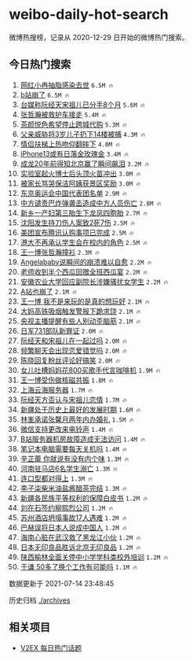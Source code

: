 # weibo-daily-hot-search

微博热搜榜，记录从 2020-12-29 日开始的微博热门搜索。

## 今日热门搜索

<!-- BEGIN -->

1. [网红小冉抽脂感染去世](https://s.weibo.com/weibo?q=%23%E7%BD%91%E7%BA%A2%E5%B0%8F%E5%86%89%E6%8A%BD%E8%84%82%E6%84%9F%E6%9F%93%E5%8E%BB%E4%B8%96%23&Refer=top) `6.5M 🔥`
1. [b站崩了](https://s.weibo.com/weibo?q=%23b%E7%AB%99%E5%B4%A9%E4%BA%86%23&Refer=top) `6.5M 🔥`
1. [台媒称阮经天宋祖儿已分手8个月](https://s.weibo.com/weibo?q=%23%E5%8F%B0%E5%AA%92%E7%A7%B0%E9%98%AE%E7%BB%8F%E5%A4%A9%E5%AE%8B%E7%A5%96%E5%84%BF%E5%B7%B2%E5%88%86%E6%89%8B8%E4%B8%AA%E6%9C%88%23&Refer=top) `5.6M 🔥`
1. [张哲瀚被救护车接走](https://s.weibo.com/weibo?q=%23%E5%BC%A0%E5%93%B2%E7%80%9A%E8%A2%AB%E6%95%91%E6%8A%A4%E8%BD%A6%E6%8E%A5%E8%B5%B0%23&Refer=top) `5.4M 🔥`
1. [茶颜悦色希望停止跨城代购](https://s.weibo.com/weibo?q=%23%E8%8C%B6%E9%A2%9C%E6%82%A6%E8%89%B2%E5%B8%8C%E6%9C%9B%E5%81%9C%E6%AD%A2%E8%B7%A8%E5%9F%8E%E4%BB%A3%E8%B4%AD%23&Refer=top) `5.3M 🔥`
1. [父亲威胁将3岁儿子扔下14楼被捕](https://s.weibo.com/weibo?q=%23%E7%88%B6%E4%BA%B2%E5%A8%81%E8%83%81%E5%B0%863%E5%B2%81%E5%84%BF%E5%AD%90%E6%89%94%E4%B8%8B14%E6%A5%BC%E8%A2%AB%E6%8D%95%23&Refer=top) `4.3M 🔥`
1. [情侣扶梯上热吻仰翻摔下](https://s.weibo.com/weibo?q=%23%E6%83%85%E4%BE%A3%E6%89%B6%E6%A2%AF%E4%B8%8A%E7%83%AD%E5%90%BB%E4%BB%B0%E7%BF%BB%E6%91%94%E4%B8%8B%23&Refer=top) `4.0M 🔥`
1. [iPhone13或有日落金玫瑰金](https://s.weibo.com/weibo?q=%23iPhone13%E6%88%96%E6%9C%89%E6%97%A5%E8%90%BD%E9%87%91%E7%8E%AB%E7%91%B0%E9%87%91%23&Refer=top) `3.4M 🔥`
1. [成龙20年前得知北京赢了瞬间飙泪](https://s.weibo.com/weibo?q=%23%E6%88%90%E9%BE%9920%E5%B9%B4%E5%89%8D%E5%BE%97%E7%9F%A5%E5%8C%97%E4%BA%AC%E8%B5%A2%E4%BA%86%E7%9E%AC%E9%97%B4%E9%A3%99%E6%B3%AA%23&Refer=top) `3.2M 🔥`
1. [实验室起火博士后头顶火苗冲出](https://s.weibo.com/weibo?q=%23%E5%AE%9E%E9%AA%8C%E5%AE%A4%E8%B5%B7%E7%81%AB%E5%8D%9A%E5%A3%AB%E5%90%8E%E5%A4%B4%E9%A1%B6%E7%81%AB%E8%8B%97%E5%86%B2%E5%87%BA%23&Refer=top) `3.0M 🔥`
1. [被家长骂哭保洁阿姨获景区奖励](https://s.weibo.com/weibo?q=%23%E8%A2%AB%E5%AE%B6%E9%95%BF%E9%AA%82%E5%93%AD%E4%BF%9D%E6%B4%81%E9%98%BF%E5%A7%A8%E8%8E%B7%E6%99%AF%E5%8C%BA%E5%A5%96%E5%8A%B1%23&Refer=top) `3.0M 🔥`
1. [东京奥运会中国代表团名单](https://s.weibo.com/weibo?q=%23%E4%B8%9C%E4%BA%AC%E5%A5%A5%E8%BF%90%E4%BC%9A%E4%B8%AD%E5%9B%BD%E4%BB%A3%E8%A1%A8%E5%9B%A2%E5%90%8D%E5%8D%95%23&Refer=top) `2.9M 🔥`
1. [中方谴责巴炸弹袭击造成中方人员伤亡](https://s.weibo.com/weibo?q=%23%E4%B8%AD%E6%96%B9%E8%B0%B4%E8%B4%A3%E5%B7%B4%E7%82%B8%E5%BC%B9%E8%A2%AD%E5%87%BB%E9%80%A0%E6%88%90%E4%B8%AD%E6%96%B9%E4%BA%BA%E5%91%98%E4%BC%A4%E4%BA%A1%23&Refer=top) `2.8M 🔥`
1. [新乡一产妇第三胎生下龙凤四胞胎](https://s.weibo.com/weibo?q=%23%E6%96%B0%E4%B9%A1%E4%B8%80%E4%BA%A7%E5%A6%87%E7%AC%AC%E4%B8%89%E8%83%8E%E7%94%9F%E4%B8%8B%E9%BE%99%E5%87%A4%E5%9B%9B%E8%83%9E%E8%83%8E%23&Refer=top) `2.7M 🔥`
1. [沈阳发生持刀伤人案致2死7伤](https://s.weibo.com/weibo?q=%23%E6%B2%88%E9%98%B3%E5%8F%91%E7%94%9F%E6%8C%81%E5%88%80%E4%BC%A4%E4%BA%BA%E6%A1%88%E8%87%B42%E6%AD%BB7%E4%BC%A4%23&Refer=top) `2.5M 🔥`
1. [美团宣布腾讯认购事项已完成](https://s.weibo.com/weibo?q=%23%E7%BE%8E%E5%9B%A2%E5%AE%A3%E5%B8%83%E8%85%BE%E8%AE%AF%E8%AE%A4%E8%B4%AD%E4%BA%8B%E9%A1%B9%E5%B7%B2%E5%AE%8C%E6%88%90%23&Refer=top) `2.5M 🔥`
1. [港大不再承认学生会在校内的角色](https://s.weibo.com/weibo?q=%23%E6%B8%AF%E5%A4%A7%E4%B8%8D%E5%86%8D%E6%89%BF%E8%AE%A4%E5%AD%A6%E7%94%9F%E4%BC%9A%E5%9C%A8%E6%A0%A1%E5%86%85%E7%9A%84%E8%A7%92%E8%89%B2%23&Refer=top) `2.5M 🔥`
1. [王一博张哲瀚撞衫](https://s.weibo.com/weibo?q=%23%E7%8E%8B%E4%B8%80%E5%8D%9A%E5%BC%A0%E5%93%B2%E7%80%9A%E6%92%9E%E8%A1%AB%23&Refer=top) `2.3M 🔥`
1. [Angelababy说瞬间的崩溃难以自愈](https://s.weibo.com/weibo?q=%23Angelababy%E8%AF%B4%E7%9E%AC%E9%97%B4%E7%9A%84%E5%B4%A9%E6%BA%83%E9%9A%BE%E4%BB%A5%E8%87%AA%E6%84%88%23&Refer=top) `2.2M 🔥`
1. [老师收到半个西瓜回赠全班西瓜宴](https://s.weibo.com/weibo?q=%23%E8%80%81%E5%B8%88%E6%94%B6%E5%88%B0%E5%8D%8A%E4%B8%AA%E8%A5%BF%E7%93%9C%E5%9B%9E%E8%B5%A0%E5%85%A8%E7%8F%AD%E8%A5%BF%E7%93%9C%E5%AE%B4%23&Refer=top) `2.2M 🔥`
1. [安徽农业大学回应副院长涉嫌骚扰女学生](https://s.weibo.com/weibo?q=%23%E5%AE%89%E5%BE%BD%E5%86%9C%E4%B8%9A%E5%A4%A7%E5%AD%A6%E5%9B%9E%E5%BA%94%E5%89%AF%E9%99%A2%E9%95%BF%E6%B6%89%E5%AB%8C%E9%AA%9A%E6%89%B0%E5%A5%B3%E5%AD%A6%E7%94%9F%23&Refer=top) `2.2M 🔥`
1. [A站也崩了](https://s.weibo.com/weibo?q=A%E7%AB%99%E4%B9%9F%E5%B4%A9%E4%BA%86&Refer=top) `2.1M 🔥`
1. [王一博 我不是来玩的是真的想玩好](https://s.weibo.com/weibo?q=%E7%8E%8B%E4%B8%80%E5%8D%9A%20%E6%88%91%E4%B8%8D%E6%98%AF%E6%9D%A5%E7%8E%A9%E7%9A%84%E6%98%AF%E7%9C%9F%E7%9A%84%E6%83%B3%E7%8E%A9%E5%A5%BD&Refer=top) `2.1M 🔥`
1. [大妈高铁吸烟触发警报下跪求饶](https://s.weibo.com/weibo?q=%23%E5%A4%A7%E5%A6%88%E9%AB%98%E9%93%81%E5%90%B8%E7%83%9F%E8%A7%A6%E5%8F%91%E8%AD%A6%E6%8A%A5%E4%B8%8B%E8%B7%AA%E6%B1%82%E9%A5%B6%23&Refer=top) `2.1M 🔥`
1. [央视主播提醒有些人别动歪脑筋](https://s.weibo.com/weibo?q=%23%E5%A4%AE%E8%A7%86%E4%B8%BB%E6%92%AD%E6%8F%90%E9%86%92%E6%9C%89%E4%BA%9B%E4%BA%BA%E5%88%AB%E5%8A%A8%E6%AD%AA%E8%84%91%E7%AD%8B%23&Refer=top) `2.1M 🔥`
1. [日军731部队新罪证](https://s.weibo.com/weibo?q=%23%E6%97%A5%E5%86%9B731%E9%83%A8%E9%98%9F%E6%96%B0%E7%BD%AA%E8%AF%81%23&Refer=top) `2.0M 🔥`
1. [阮经天和宋祖儿在一起过吗](https://s.weibo.com/weibo?q=%23%E9%98%AE%E7%BB%8F%E5%A4%A9%E5%92%8C%E5%AE%8B%E7%A5%96%E5%84%BF%E5%9C%A8%E4%B8%80%E8%B5%B7%E8%BF%87%E5%90%97%23&Refer=top) `2.0M 🔥`
1. [频繁聊天会出现恋爱错觉吗](https://s.weibo.com/weibo?q=%23%E9%A2%91%E7%B9%81%E8%81%8A%E5%A4%A9%E4%BC%9A%E5%87%BA%E7%8E%B0%E6%81%8B%E7%88%B1%E9%94%99%E8%A7%89%E5%90%97%23&Refer=top) `2.0M 🔥`
1. [陈晓回复粉丝评论好搞笑](https://s.weibo.com/weibo?q=%23%E9%99%88%E6%99%93%E5%9B%9E%E5%A4%8D%E7%B2%89%E4%B8%9D%E8%AF%84%E8%AE%BA%E5%A5%BD%E6%90%9E%E7%AC%91%23&Refer=top) `2.0M 🔥`
1. [女儿吐槽妈妈花800买歌手代言咖啡机](https://s.weibo.com/weibo?q=%E5%A5%B3%E5%84%BF%E5%90%90%E6%A7%BD%E5%A6%88%E5%A6%88%E8%8A%B1800%E4%B9%B0%E6%AD%8C%E6%89%8B%E4%BB%A3%E8%A8%80%E5%92%96%E5%95%A1%E6%9C%BA&Refer=top) `1.9M 🔥`
1. [王一博受伤做核磁共振](https://s.weibo.com/weibo?q=%23%E7%8E%8B%E4%B8%80%E5%8D%9A%E5%8F%97%E4%BC%A4%E5%81%9A%E6%A0%B8%E7%A3%81%E5%85%B1%E6%8C%AF%23&Refer=top) `1.8M 🔥`
1. [上海云海服务器](https://s.weibo.com/weibo?q=%23%E4%B8%8A%E6%B5%B7%E4%BA%91%E6%B5%B7%E6%9C%8D%E5%8A%A1%E5%99%A8%23&Refer=top) `1.7M 🔥`
1. [阮经天方否认与宋祖儿恋情](https://s.weibo.com/weibo?q=%23%E9%98%AE%E7%BB%8F%E5%A4%A9%E6%96%B9%E5%90%A6%E8%AE%A4%E4%B8%8E%E5%AE%8B%E7%A5%96%E5%84%BF%E6%81%8B%E6%83%85%23&Refer=top) `1.7M 🔥`
1. [新疆处于历史上最好的发展时期](https://s.weibo.com/weibo?q=%23%E6%96%B0%E7%96%86%E5%A4%84%E4%BA%8E%E5%8E%86%E5%8F%B2%E4%B8%8A%E6%9C%80%E5%A5%BD%E7%9A%84%E5%8F%91%E5%B1%95%E6%97%B6%E6%9C%9F%23&Refer=top) `1.6M 🔥`
1. [林峯承诺张馨月两年内办婚礼](https://s.weibo.com/weibo?q=%23%E6%9E%97%E5%B3%AF%E6%89%BF%E8%AF%BA%E5%BC%A0%E9%A6%A8%E6%9C%88%E4%B8%A4%E5%B9%B4%E5%86%85%E5%8A%9E%E5%A9%9A%E7%A4%BC%23&Refer=top) `1.5M 🔥`
1. [微信支持更改来电铃声](https://s.weibo.com/weibo?q=%23%E5%BE%AE%E4%BF%A1%E6%94%AF%E6%8C%81%E6%9B%B4%E6%94%B9%E6%9D%A5%E7%94%B5%E9%93%83%E5%A3%B0%23&Refer=top) `1.4M 🔥`
1. [B站服务器机房故障造成无法访问](https://s.weibo.com/weibo?q=%23B%E7%AB%99%E6%9C%8D%E5%8A%A1%E5%99%A8%E6%9C%BA%E6%88%BF%E6%95%85%E9%9A%9C%E9%80%A0%E6%88%90%E6%97%A0%E6%B3%95%E8%AE%BF%E9%97%AE%23&Refer=top) `1.4M 🔥`
1. [笔记本电脑需要每天关机吗](https://s.weibo.com/weibo?q=%23%E7%AC%94%E8%AE%B0%E6%9C%AC%E7%94%B5%E8%84%91%E9%9C%80%E8%A6%81%E6%AF%8F%E5%A4%A9%E5%85%B3%E6%9C%BA%E5%90%97%23&Refer=top) `1.4M 🔥`
1. [辛芷蕾 你就说有没有内个味](https://s.weibo.com/weibo?q=%E8%BE%9B%E8%8A%B7%E8%95%BE%20%E4%BD%A0%E5%B0%B1%E8%AF%B4%E6%9C%89%E6%B2%A1%E6%9C%89%E5%86%85%E4%B8%AA%E5%91%B3&Refer=top) `1.3M 🔥`
1. [河南驻马店6名学生溺亡](https://s.weibo.com/weibo?q=%23%E6%B2%B3%E5%8D%97%E9%A9%BB%E9%A9%AC%E5%BA%976%E5%90%8D%E5%AD%A6%E7%94%9F%E6%BA%BA%E4%BA%A1%23&Refer=top) `1.3M 🔥`
1. [连口型都对得上](https://s.weibo.com/weibo?q=%23%E8%BF%9E%E5%8F%A3%E5%9E%8B%E9%83%BD%E5%AF%B9%E5%BE%97%E4%B8%8A%23&Refer=top) `1.3M 🔥`
1. [李子柒柴米油盐酱醋茶完结](https://s.weibo.com/weibo?q=%23%E6%9D%8E%E5%AD%90%E6%9F%92%E6%9F%B4%E7%B1%B3%E6%B2%B9%E7%9B%90%E9%85%B1%E9%86%8B%E8%8C%B6%E5%AE%8C%E7%BB%93%23&Refer=top) `1.3M 🔥`
1. [新疆各民族平等权利的保障白皮书](https://s.weibo.com/weibo?q=%23%E6%96%B0%E7%96%86%E5%90%84%E6%B0%91%E6%97%8F%E5%B9%B3%E7%AD%89%E6%9D%83%E5%88%A9%E7%9A%84%E4%BF%9D%E9%9A%9C%E7%99%BD%E7%9A%AE%E4%B9%A6%23&Refer=top) `1.2M 🔥`
1. [刘在石签约柳熙烈公司](https://s.weibo.com/weibo?q=%23%E5%88%98%E5%9C%A8%E7%9F%B3%E7%AD%BE%E7%BA%A6%E6%9F%B3%E7%86%99%E7%83%88%E5%85%AC%E5%8F%B8%23&Refer=top) `1.2M 🔥`
1. [苏州酒店坍塌事故17人遇难](https://s.weibo.com/weibo?q=%23%E8%8B%8F%E5%B7%9E%E9%85%92%E5%BA%97%E5%9D%8D%E5%A1%8C%E4%BA%8B%E6%95%8517%E4%BA%BA%E9%81%87%E9%9A%BE%23&Refer=top) `1.2M 🔥`
1. [巴赫误将日本人说成中国人](https://s.weibo.com/weibo?q=%23%E5%B7%B4%E8%B5%AB%E8%AF%AF%E5%B0%86%E6%97%A5%E6%9C%AC%E4%BA%BA%E8%AF%B4%E6%88%90%E4%B8%AD%E5%9B%BD%E4%BA%BA%23&Refer=top) `1.2M 🔥`
1. [海南心脏在武汉救了黑龙江小伙](https://s.weibo.com/weibo?q=%23%E6%B5%B7%E5%8D%97%E5%BF%83%E8%84%8F%E5%9C%A8%E6%AD%A6%E6%B1%89%E6%95%91%E4%BA%86%E9%BB%91%E9%BE%99%E6%B1%9F%E5%B0%8F%E4%BC%99%23&Refer=top) `1.2M 🔥`
1. [日本无印良品胜诉北京无印良品](https://s.weibo.com/weibo?q=%23%E6%97%A5%E6%9C%AC%E6%97%A0%E5%8D%B0%E8%89%AF%E5%93%81%E8%83%9C%E8%AF%89%E5%8C%97%E4%BA%AC%E6%97%A0%E5%8D%B0%E8%89%AF%E5%93%81%23&Refer=top) `1.2M 🔥`
1. [陕西榆林全面关停中小学学科类校外培训](https://s.weibo.com/weibo?q=%23%E9%99%95%E8%A5%BF%E6%A6%86%E6%9E%97%E5%85%A8%E9%9D%A2%E5%85%B3%E5%81%9C%E4%B8%AD%E5%B0%8F%E5%AD%A6%E5%AD%A6%E7%A7%91%E7%B1%BB%E6%A0%A1%E5%A4%96%E5%9F%B9%E8%AE%AD%23&Refer=top) `1.2M 🔥`
1. [于谦 50多了换个工作有可能吗](https://s.weibo.com/weibo?q=%E4%BA%8E%E8%B0%A6%2050%E5%A4%9A%E4%BA%86%E6%8D%A2%E4%B8%AA%E5%B7%A5%E4%BD%9C%E6%9C%89%E5%8F%AF%E8%83%BD%E5%90%97&Refer=top) `1.1M 🔥`

数据更新于 2021-07-14 23:48:45

<!-- END -->

历史归档 [./archives](./archives)

## 相关项目

- [V2EX 每日热门话题](https://github.com/boojack/v2ex-daily-hot-topic)
